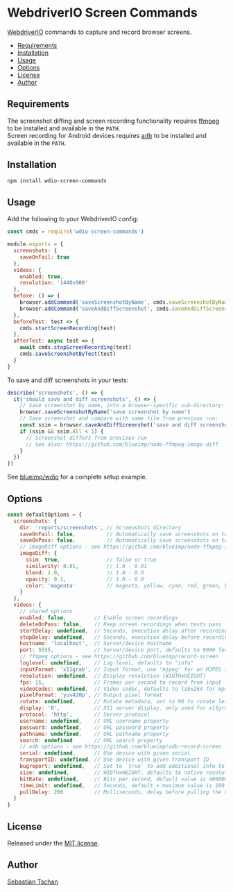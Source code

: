 # WebdriverIO Screen Commands
[WebdriverIO](https://webdriver.io/) commands to capture and record browser
screens.

- [Requirements](#requirements)
- [Installation](#installation)
- [Usage](#usage)
- [Options](#options)
- [License](#license)
- [Author](#author)

## Requirements
The screenshot diffing and screen recording functionality requires
[ffmpeg](https://www.ffmpeg.org/) to be installed and available in the `PATH`.  
Screen recording for Android devices requires
[adb](https://developer.android.com/studio/command-line/adb) to be installed and
available in the `PATH`.

## Installation

```sh
npm install wdio-screen-commands
```

## Usage
Add the following to your WebdriverIO config:

```js
const cmds = require('wdio-screen-commands')

module.exports = {
  screenshots: {
    saveOnFail: true
  },
  videos: {
    enabled: true,
    resolution: '1440x900'
  },
  before: () => {
    browser.addCommand('saveScreenshotByName', cmds.saveScreenshotByName)
    browser.addCommand('saveAndDiffScreenshot', cmds.saveAndDiffScreenshot)
  },
  beforeTest: test => {
    cmds.startScreenRecording(test)
  },
  afterTest: async test => {
    await cmds.stopScreenRecording(test)
    cmds.saveScreenshotByTest(test)
  }
}
```

To save and diff screenshots in your tests:

```js
describe('screenshots', () => {
  it('should save and diff screenshots', () => {
    // Save screenshot by name, into a browser-specific sub-directory:
    browser.saveScreenshotByName('save screenshot by name')
    // Save screenshot and compare with same file from previous run:
    const ssim = browser.saveAndDiffScreenshot('save and diff screenshot')
    if (ssim && ssim.All < 1) {
      // Screenshot differs from previous run
      // See also: https://github.com/blueimp/node-ffmpeg-image-diff
    }
  })
})
```

See [blueimp/wdio](https://github.com/blueimp/wdio) for a complete setup
example.

## Options

```js
const defaultOptions = {
  screenshots: {
    dir: 'reports/screenshots', // Screenshots directory
    saveOnFail: false,          // Automatically save screenshots on test fail
    saveOnPass: false,          // Automatically save screenshots on test pass
    // imageDiff options - see https://github.com/blueimp/node-ffmpeg-image-diff
    imageDiff: {
      ssim: true,               // false or true
      similarity: 0.01,         // 1.0 - 0.01
      blend: 1.0,               // 1.0 - 0.0
      opacity: 0.1,             // 1.0 - 0.0
      color: 'magenta'          // magenta, yellow, cyan, red, green, blue or ''
    }
  },
  videos: {
    // shared options
    enabled: false,         // Enable screen recordings
    deleteOnPass: false,    // Keep screen recordings when tests pass
    startDelay: undefined,  // Seconds, execution delay after recording start
    stopDelay: undefined,   // Seconds, execution delay before recording stop
    hostname: 'localhost',  // Server/device hostname
    port: 5555,             // Server/device port, defaults to 9000 for ffmpeg
    // ffmpeg options - see https://github.com/blueimp/record-screen
    loglevel: undefined,    // Log level, defaults to "info"
    inputFormat: 'x11grab', // Input format, use 'mjpeg' for an MJPEG stream
    resolution: undefined,  // Display resolution (WIDTHxHEIGHT)
    fps: 15,                // Frames per second to record from input
    videoCodec: undefined,  // Video codec, defaults to libx264 for mp4 output
    pixelFormat: 'yuv420p', // Output pixel format
    rotate: undefined,      // Rotate metadata, set to 90 to rotate left by 90°
    display: '0',           // X11 server display, only used for x11grab
    protocol: 'http',       // Server protocol
    username: undefined,    // URL username property
    password: undefined,    // URL password property
    pathname: undefined,    // URL pathname property
    search: undefined       // URL search property
    // adb options - see https://github.com/blueimp/adb-record-screen
    serial: undefined,      // Use device with given serial
    transportID: undefined, // Use device with given transport ID
    bugreport: undefined,   // Set to `true` to add additional info to the video
    size: undefined,        // WIDTHxHEIGHT, defaults to native resolution
    bitRate: undefined,     // Bits per second, default value is 4000000 (4Mbps)
    timeLimit: undefined,   // Seconds, default + maximum value is 180 (3 mins)
    pullDelay: 200          // Milliseconds, delay before pulling the video file
  }
}
```

## License
Released under the [MIT license](https://opensource.org/licenses/MIT).

## Author
[Sebastian Tschan](https://blueimp.net/)
